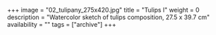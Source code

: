 +++
image = "02_tulipany_275x420.jpg"
title = "Tulips I"
weight = 0
description = "Watercolor sketch of tulips composition, 27.5 x 39.7 cm"
availability = ""
tags = ["archive"]
+++
